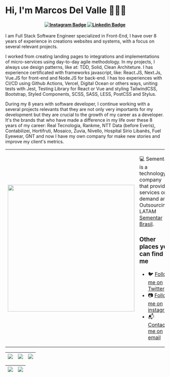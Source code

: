 # Hi, I'm Marcos Del Valle 👨🏻‍💻

<h4 align="center">

[![Instagram Badge](https://img.shields.io/badge/-instagram-red?style=for-the-badge&logo=instagram&logoColor=white&link=https://github.com/sucodev)](https://www.instagram.com/faladelvalle/)
[![Linkedin Badge](https://img.shields.io/badge/-Linkedin-blue?style=for-the-badge&logo=Linkedin&logoColor=white&link=https://github.com/sucodev)](https://www.linkedin.com/in/mansodelvalle/)

</h4>

I am Full Stack Software Engineer specialized in Front-End, I have over 8 years of experience in creations websites and systems, with a focus on several relevant projects.

I worked from creating landing pages to integrations and implementations of micro-services using day-to-day agile methodology. In my projects, I always use design patterns, like at: TDD, Solid, Clean Architeture. I has experience certificated with frameworks javascript, like: React.JS, Next.Js, Vue.JS for front-end and Node.JS for back-end. I has too experiences with CI/CD using Github Actions, Vercel, Digital Ocean or others ways, uniting tests with Jest, Testing Library for React or Vue and styling TailwindCSS, Bootstrap, Styled Components, SCSS, SASS, LESS, PostCSS and Stylus. 

During my 8 years with software developer, I continue working with a several projects relevants that they are not only very importants for my development but they are crucial to the growth of my career as a developer. It's the brands that who have made a difference in my life over these 8 years of my career: Real Tecnologia, Rankme, NTT Data (before Everis), Contabilizei, Hortifruti, Mosaico, Zuvia, Nivello, Hospital Sírio Libanês, Fuel Eyewear, GNT and now I have my own company for make new stories and improve my client's metrics.

<table border="0" cellspacing="0" cellpadding="0">
  <tr>
    <td style="border: 0";>
      <img width="400" src="https://i.imgur.com/bXxIgrd.png" />
    </td>
    <td style="border: 0";>
      <p>
        💻 Sementar is a technology company that provides services on demand and Outsourcing LATAM <a href="https://www.instagram.com/sementarbrasil/">Sementar Brasil<a/>.
      </p>
      <h3>Other places you can find me</h3>
      <ul>
        <li>
          🐦 <a href="https://twitter.com/faladelvalle">Follow me on Twitter</a>
        </li>
        <li>
          📷 <a href="https://www.instagram.com/faladelvalle/">Follow me on instagram</a>
        </li>
        <li>
          📬 <a href=mailto:marcos@sementar.com.br>Contact-me on email</a>
        </li>
      </ul>
    </td>
  </tr>
</table>

| ![](http://github-profile-summary-cards.vercel.app/api/cards/stats?username=sucodev&theme=nord_dark) | ![](http://github-profile-summary-cards.vercel.app/api/cards/repos-per-language?username=sucodev&hide=Html&theme=nord_dark) | ![](http://github-profile-summary-cards.vercel.app/api/cards/most-commit-language?username=sucodev&theme=nord_dark) |
| :-: | :-: | :-: |

| ![](http://github-profile-summary-cards.vercel.app/api/cards/profile-details?username=sucodev&theme=nord_dark) | ![](https://github-readme-streak-stats.herokuapp.com/?user=sucodev&hide_border=true&date_format=M%20j%5B%2C%20Y%5D&background=2D3742&stroke=2D3742&ring=6bbbca&fire=6bbbca&currStreakNum=fff&sideNums=6bbbca&currStreakLabel=6bbbca&sideLabels=fff&dates=fff) |
| :-: | :-: |
